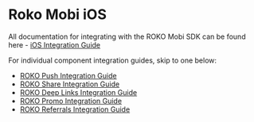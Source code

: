 # Roko Mobi iOS

All documentation for integrating with the ROKO Mobi SDK can be found here - <a href= http://docs.roko.mobi/docs/ios_integration_guide target="_blank"> iOS Integration Guide</a>

For individual component integration guides, skip to one below:
* <a href="http://docs.roko.mobi/docs/push_guide" target="_blank"> ROKO Push Integration Guide </a>
* <a href="http://docs.roko.mobi/docs/share_guide" target="_blank"> ROKO Share Integration Guide</a>
* <a href="http://docs.roko.mobi/docs/deep_links_guide" target="_blank"> ROKO Deep Links Integration Guide</a>
* <a href="http://docs.roko.mobi/docs/promo_guide" target="_blank"> ROKO Promo Integration Guide</a>
* <a href="http://docs.roko.mobi/docs/referrals_guide" target="_blank"> ROKO Referrals Integration Guide</a>



